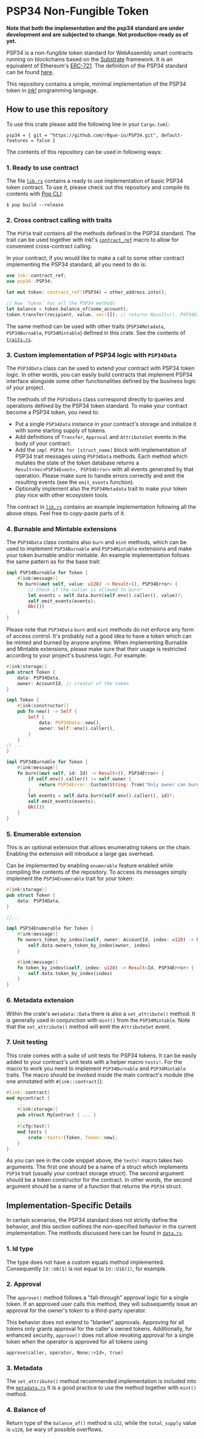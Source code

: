 # PSP34 Non-Fungible Token

**Note that both the implementation and the psp34 standard are under development and are subjected to change. Not production-ready as of yet.**

PSP34 is a non-fungible token standard for WebAssembly smart contracts running on blockchains based on the [Substrate][substrate] framework. It is an equivalent of Ethereum's [ERC-721][erc721]. The definition of the PSP34 standard can be found [here][psp34].

This repository contains a simple, minimal implementation of the PSP34 token in [ink!][ink] programming language.

## How to use this repository

To use this crate please add the following line in your `Cargo.toml`:
```
psp34 = { git = "https://github.com/r0gue-io/PSP34.git", default-features = false }
```

The contents of this repository can be used in following ways:

### 1. Ready to use contract

The file [`lib.rs`][lib] contains a ready to use implementation of basic PSP34 token contract. To use it, please check out this repository and compile its contents with [Pop CLI](https://github.com/r0gue-io/pop-cli):
```
$ pop build --release
```
### 2. Cross contract calling with traits

The `PSP34` trait contains all the methods defined in the PSP34 standard. The trait can be used together with ink!'s [`contract_ref`][contract_ref] macro to allow for convenient cross-contract calling.

In your contract, if you would like to make a call to some other contract implementing the PSP34 standard, all you need to do is:
```rust
use ink::contract_ref;
use psp34::PSP34;

let mut token: contract_ref!(PSP34) = other_address.into();

// Now `token` has all the PSP34 methods
let balance = token.balance_of(some_account);
token.transfer(recipient, value, vec![]); // returns Result<(), PSP34Error>
```

The same method can be used with other traits (`PSP34Metadata`, `PSP34Burnable`, `PSP34Mintable`) defined in this crate. See the contents of [`traits.rs`][traits].


### 3. Custom implementation of PSP34 logic with `PSP34Data`

The `PSP34Data` class can be used to extend your contract with PSP34 token logic. In other words, you can easily build contracts that implement PSP34 interface alongside some other functionalities defined by the business logic of your project.

The methods of the `PSP34Data` class correspond directly to queries and operations defined by the PSP34 token standard. To make your contract become a PSP34 token, you need to:
 - Put a single `PSP34Data` instance in your contract's storage and initialize it with some starting supply of tokens.
 - Add definitions of `Transfer`, `Approval` and `AttributeSet` events in the body of your contract.
 - Add the `impl PSP34 for [struct_name]` block with implementation of PSP34 trait messages using `PSP34Data` methods. Each method which mutates the state of the token database returns a `Result<Vec<PSP34Event>, PSP34Error>` with all events generated by that operation. Please make sure to handle errors correctly and emit the resulting events (see the `emit_events` function).
 - Optionally implement also the `PSP34Metadata` trait to make your token play nice with other ecosystem tools.

The contract in [`lib.rs`][lib] contains an example implementation following all the above steps. Feel free to copy-paste parts of it.

### 4. Burnable and Mintable extensions

The `PSP34Data` class contains also `burn` and `mint` methods, which can be used to implement `PSP34Burnable` and `PSP34Mintable` extensions and make your token burnable and/or mintable. An example implementation follows the same pattern as for the base trait:
```rust
impl PSP34Burnable for Token {
    #[ink(message)]
    fn burn(&mut self, value: u128) -> Result<(), PSP34Error> {
        // Check if the caller is allowed to burn!
        let events = self.data.burn(self.env().caller(), value)?;
        self.emit_events(events);
        Ok(())
    }
}
```
Please note that `PSP34Data` `burn` and `mint` methods do not enforce any form of access control. It's probably not a good idea to have a token which can be minted and burned by anyone anytime. When implementing Burnable and Mintable extensions, please make sure that their usage is restricted according to your project's business logic. For example:
```rust
#[ink(storage)]
pub struct Token {
    data: PSP34Data,
    owner: AccountId, // creator of the token
}

impl Token {
    #[ink(constructor)]
    pub fn new() -> Self {
        Self {
            data: PSP34Data::new(),
            owner: Self::env().caller(),
        }
    }
// ...
}

impl PSP34Burnable for Token {
    #[ink(message)]
    fn burn(&mut self, id: Id) -> Result<(), PSP34Error> {
        if self.env().caller() != self.owner {
            return PSP34Error::Custom(String::from("Only owner can burn"));
        }
        let events = self.data.burn(self.env().caller(), id)?;
        self.emit_events(events);
        Ok(())
    }
}
```

### 5. Enumerable extension

This is an optional extension that allows enumerating tokens on the chain. Enabling the extension will introduce a large gas overhead.

Can be implemented by enabling `enumerable` feature enabled while compiling the contents of the repository. To access its messages simply implement the `PSP34Enumerable` trait for your token:
```rust
#[ink(storage)]
pub struct Token {
    data: PSP34Data,
}

//...

impl PSP34Enumerable for Token {
    #[ink(message)]
    fn owners_token_by_index(&self, owner: AccountId, index: u128) -> Result<Id, PSP34Error> {
        self.data.owners_token_by_index(owner, index)
    }

    #[ink(message)]
    fn token_by_index(&self, index: u128) -> Result<Id, PSP34Error> {
        self.data.token_by_index(index)
    }
}
```

### 6. Metadata extension

Within the crate's `metadata::Data` there is also a `set_attribute()` method. It is generally used in conjunction with `mint()` from the `PSP34Mintable`. Note that the `set_attribute()` method will emit the `AttributeSet` event.

### 7. Unit testing

This crate comes with a suite of unit tests for PSP34 tokens. It can be easily added to your contract's unit tests with a helper macro `tests!`. For the macro to work you need to implement `PSP34Burnable` and `PSP34Mintable` traits. The macro should be invoked inside the main contract's module (the one annotated with `#[ink::contract]`):
```rust
#[ink::contract]
mod mycontract {
    ...
    #[ink(storage)]
    pub struct MyContract { ... }
    ...
    #[cfg(test)]
    mod tests { 
        crate::tests!(Token, Token::new);
    }
}
```
As you can see in the code snippet above, the `tests!` macro takes two arguments. The first one should be a name of a struct which implements `PSP34` trait (usually your contract storage struct). The second argument should be a token constructor for the contract. In other words, the second argument should be a name of a function that returns the `PSP34` struct.

## Implementation-Specific Details

In certain scenarios, the PSP34 standard does not strictly define the behavior, and this section outlines the non-specified behavior in the current implementation. The methods discussed here can be found in [`data.rs`][data].

### 1. Id type

The type does not have a custom equals method implemented. Consequently `Id::U8(1)` is not equal to `Id::U16(1)`, for example.

### 2. Approval

The `approve()` method follows a "fall-through" approval logic for a single token. If an approved user calls this method, they will subsequently issue an approval for the owner's token to a third-party operator.

This behavior does not extend to "blanket" approvals. Approving for all tokens only grants approval for the caller's owned tokens. Additionally, for enhanced security, `approve()` does not allow revoking approval for a single token when the operator is approved for all tokens using 
```
approve(caller, operator, None::<Id>, true)
```

### 3. Metadata

The `set_attribute()` method recommended implementation is included into the [`metadata.rs`][metadata]
It is a good practice to use the method together with `mint()` method.

### 4. Balance of

Return type of the `balance_of()` method is `u32`, while the `total_supply` value is `u128`, be wary of possible overflows.

[data]: ./data.rs
[lib]: ./lib.rs
[traits]: ./traits.rs
[ink]: https://use.ink
[metadata]: ./metadata.rs
[substrate]: https://substrate.io
[cargo-contract]: https://github.com/paritytech/cargo-contract
[erc721]: https://ethereum.org/en/developers/docs/standards/tokens/erc-721/
[psp34]: https://github.com/w3f/PSPs/blob/master/PSPs/psp-34.md
[contract_ref]: https://paritytech.github.io/ink/ink/macro.contract_ref.html